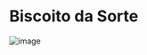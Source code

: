 # Biscoito da Sorte
![image](https://github.com/Wrocha11/BiscoitoSorte/assets/104516263/18a085a7-6920-4832-a1e2-d0f0405c83c1)
